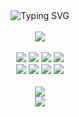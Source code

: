 <div align="center">
<img src="https://readme-typing-svg.demolab.com?font=Fira+Code&pause=1000&color=00EE2D&center=true&vCenter=true&width=435&separator=%3C&lines=console.log(%22Hello%2C+world!%22);" alt="Typing SVG" />
</div>

<br>

<div align="center">
<img src="https://github-readme-stats.vercel.app/api?username=DanteSnow&show_icons=true&theme=radical" />
</div>

<br>

<div align="center">
<img src="https://img.shields.io/badge/-HTML-000?&logo=html5&logoColor=E34F26" />
<img src="https://img.shields.io/badge/-CSS-000?&logo=css3&logoColor=1572B6" />
<img src="https://img.shields.io/badge/-JavaScript-000?&logo=JavaScript&logoColor=ddc508" />
<img src="https://img.shields.io/badge/-TypeScript-000?&logo=TypeScript&logoColor=007ACC" />
</div>

<div align="center">
<img src="https://img.shields.io/badge/-React-000?&logo=React&logoColor=61DAFB" />
<img src="https://img.shields.io/badge/-NextJS-000?&logo=nextdotjs&logoColor=FFFFFF" />
<img src="https://img.shields.io/badge/-TailwindCSS-000?&logo=tailwindcss&logoColor=06B6D4" />
<img src="https://img.shields.io/badge/-styledComponents-000?&logo=styledcomponents&logoColor=DB7093" />
</div>

<br>

<div align="center">
<div>
<a href="https://velog.io/@clydehan">
<img src="https://img.shields.io/badge/Velog-1EBC8F?style=for-the-badge&logo=velog&logoColor=white" />
<!--   <img src="https://img.shields.io/badge/-Velog-000?&logo=velog&logoColor=20C997" /> -->
</div>

<div>
</a>
<a href="mailto:clydehan0401@gmail.com">
<img src="https://img.shields.io/badge/gmail-D14836?style=for-the-badge&logo=gmail&logoColor=white"/>
<!--     <img src="https://img.shields.io/badge/-gmail-000?&logo=gmail&logoColor=EA4335" /> -->
</a>
</div>
</div>
